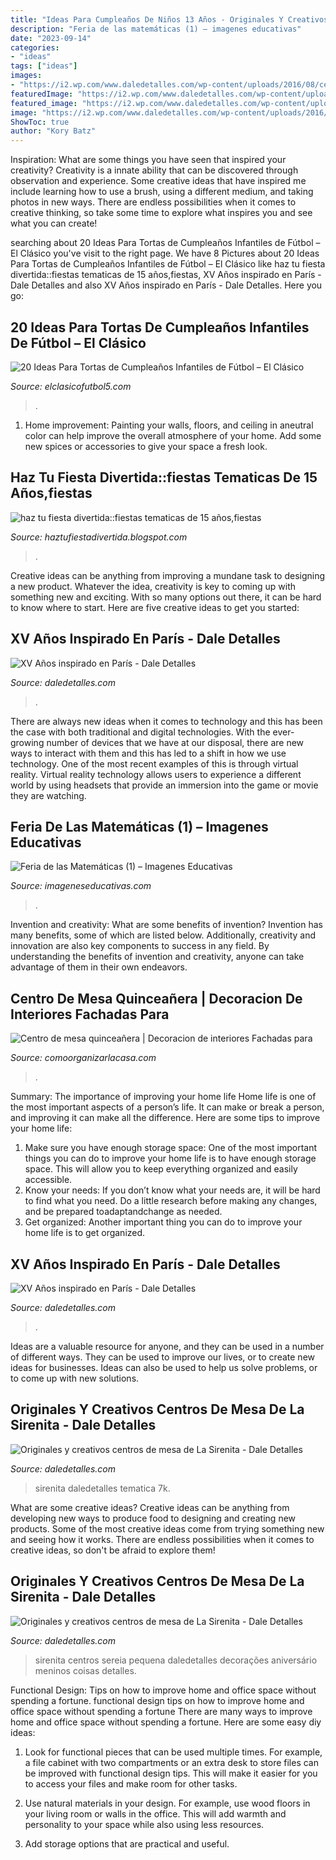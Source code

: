 ```yaml
---
title: "Ideas Para Cumpleaños De Niños 13 Años - Originales Y Creativos Centros De Mesa De La Sirenita"
description: "Feria de las matemáticas (1) – imagenes educativas"
date: "2023-09-14"
categories:
- "ideas"
tags: ["ideas"]
images:
- "https://i2.wp.com/www.daledetalles.com/wp-content/uploads/2016/08/centro-de-mesa-sirenita10.jpg?resize=501%2C891"
featuredImage: "https://i2.wp.com/www.daledetalles.com/wp-content/uploads/2016/01/paris27.jpg"
featured_image: "https://i2.wp.com/www.daledetalles.com/wp-content/uploads/2016/08/centro-de-mesa-sirenita10.jpg?resize=501%2C891"
image: "https://i2.wp.com/www.daledetalles.com/wp-content/uploads/2016/01/paris27.jpg"
ShowToc: true
author: "Kory Batz"
---
```



Inspiration: What are some things you have seen that inspired your creativity?
Creativity is a innate ability that can be discovered through observation and experience. Some creative ideas that have inspired me include learning how to use a brush, using a different medium, and taking photos in new ways. There are endless possibilities when it comes to creative thinking, so take some time to explore what inspires you and see what you can create!

	

		
searching about 20 Ideas Para Tortas de Cumpleaños Infantiles de Fútbol – El Clásico you've visit to the right page. We have 8 Pictures about 20 Ideas Para Tortas de Cumpleaños Infantiles de Fútbol – El Clásico like haz tu fiesta divertida::fiestas tematicas de 15 años,fiestas, XV Años inspirado en París - Dale Detalles and also XV Años inspirado en París - Dale Detalles. Here you go:
		
    
## 20 Ideas Para Tortas De Cumpleaños Infantiles De Fútbol – El Clásico

<img loading=lazy src="http://www.elclasicofutbol5.com/wp-content/uploads/2015/04/tortas-futbol-1.jpg" onerror="this.onerror=null;this.src='https://tse1.mm.bing.net/th?id=OIP.9qLl6DhYeemcYvghJAw01QHaLG&amp;pid=15.1';" alt="20 Ideas Para Tortas de Cumpleaños Infantiles de Fútbol – El Clásico">

_Source: elclasicofutbol5.com_

>. 

	

1. Home improvement: Painting your walls, floors, and ceiling in aneutral color can help improve the overall atmosphere of your home. Add some new spices or accessories to give your space a fresh look. 

    
## Haz Tu Fiesta Divertida::fiestas Tematicas De 15 Años,fiestas

<img loading=lazy src="http://2.bp.blogspot.com/-CW3hlMg1TfE/Ukc8VYCkJtI/AAAAAAAAAJw/L6LElIHITj4/s1600/cumpleanos-spiderman-mesa.jpg" onerror="this.onerror=null;this.src='https://tse3.mm.bing.net/th?id=OIP.8U91vbz1GrJJjxXD2a9mmQHaGD&amp;pid=15.1';" alt="haz tu fiesta divertida::fiestas tematicas de 15 años,fiestas">

_Source: haztufiestadivertida.blogspot.com_

>. 

	

Creative ideas can be anything from improving a mundane task to designing a new product. Whatever the idea, creativity is key to coming up with something new and exciting. With so many options out there, it can be hard to know where to start. Here are five creative ideas to get you started:

    
## XV Años Inspirado En París - Dale Detalles

<img loading=lazy src="https://i2.wp.com/www.daledetalles.com/wp-content/uploads/2016/01/paris27.jpg" onerror="this.onerror=null;this.src='https://tse2.mm.bing.net/th?id=OIP.BhQqG3DBe3tF5026kr6tawHaJ4&amp;pid=15.1';" alt="XV Años inspirado en París - Dale Detalles">

_Source: daledetalles.com_

>. 

	

There are always new ideas when it comes to technology and this has been the case with both traditional and digital technologies. With the ever-growing number of devices that we have at our disposal, there are new ways to interact with them and this has led to a shift in how we use technology. One of the most recent examples of this is through virtual reality. Virtual reality technology allows users to experience a different world by using headsets that provide an immersion into the game or movie they are watching.

    
## Feria De Las Matemáticas (1) – Imagenes Educativas

<img loading=lazy src="https://www.imageneseducativas.com/wp-content/uploads/2015/12/Feria-de-las-Matemáticas-1.jpg" onerror="this.onerror=null;this.src='https://tse4.mm.bing.net/th?id=OIP.l1bnd3JGVWSAeMTx21JkPwHaFj&amp;pid=15.1';" alt="Feria de las Matemáticas (1) – Imagenes Educativas">

_Source: imageneseducativas.com_

>. 

	

Invention and creativity: What are some benefits of invention?
Invention has many benefits, some of which are listed below. Additionally, creativity and innovation are also key components to success in any field. By understanding the benefits of invention and creativity, anyone can take advantage of them in their own endeavors.

    
## Centro De Mesa Quinceañera | Decoracion De Interiores Fachadas Para

<img loading=lazy src="http://comoorganizarlacasa.com/wp-content/uploads/2015/06/centro-de-mesa-quinceanera-2.jpg" onerror="this.onerror=null;this.src='https://tse3.mm.bing.net/th?id=OIP.dr5dfZYHcqGVMi2W-IGk8gHaK4&amp;pid=15.1';" alt="Centro de mesa quinceañera | Decoracion de interiores Fachadas para">

_Source: comoorganizarlacasa.com_

>. 

	

Summary: The importance of improving your home life
Home life is one of the most important aspects of a person’s life. It can make or break a person, and improving it can make all the difference. Here are some tips to improve your home life: 
1. Make sure you have enough storage space: One of the most important things you can do to improve your home life is to have enough storage space. This will allow you to keep everything organized and easily accessible. 
2. Know your needs: If you don’t know what your needs are, it will be hard to find what you need. Do a little research before making any changes, and be prepared toadaptandchange as needed. 
3. Get organized: Another important thing you can do to improve your home life is to get organized.

    
## XV Años Inspirado En París - Dale Detalles

<img loading=lazy src="https://i1.wp.com/www.daledetalles.com/wp-content/uploads/2016/01/paris12.jpg" onerror="this.onerror=null;this.src='https://tse3.mm.bing.net/th?id=OIP.vggX8i2zqd5gP2DOmiwsPgHaJ4&amp;pid=15.1';" alt="XV Años inspirado en París - Dale Detalles">

_Source: daledetalles.com_

>. 

	

Ideas are a valuable resource for anyone, and they can be used in a number of different ways. They can be used to improve our lives, or to create new ideas for businesses. Ideas can also be used to help us solve problems, or to come up with new solutions.

    
## Originales Y Creativos Centros De Mesa De La Sirenita - Dale Detalles

<img loading=lazy src="https://i2.wp.com/www.daledetalles.com/wp-content/uploads/2016/08/centro-de-mesa-sirenita10.jpg?resize=501%2C891" onerror="this.onerror=null;this.src='https://tse4.mm.bing.net/th?id=OIP.wuIdaNDCV6_WaUBKoP3ZtgHaNK&amp;pid=15.1';" alt="Originales y creativos centros de mesa de La Sirenita - Dale Detalles">

_Source: daledetalles.com_

>sirenita daledetalles tematica 7k. 

	

What are some creative ideas?
Creative ideas can be anything from developing new ways to produce food to designing and creating new products. Some of the most creative ideas come from trying something new and seeing how it works. There are endless possibilities when it comes to creative ideas, so don't be afraid to explore them!

    
## Originales Y Creativos Centros De Mesa De La Sirenita - Dale Detalles

<img loading=lazy src="https://i0.wp.com/www.daledetalles.com/wp-content/uploads/2016/08/centro-de-mesa-sirenita19.jpg" onerror="this.onerror=null;this.src='https://tse3.mm.bing.net/th?id=OIP.VarjmF5VUNn0IrszwIHelgHaLH&amp;pid=15.1';" alt="Originales y creativos centros de mesa de La Sirenita - Dale Detalles">

_Source: daledetalles.com_

>sirenita centros sereia pequena daledetalles decorações aniversário meninos coisas detalles. 

	

Functional Design: Tips on how to improve home and office space without spending a fortune.
functional design tips on how to improve home and office space without spending a fortune
There are many ways to improve home and office space without spending a fortune. Here are some easy diy ideas:

1. Look for functional pieces that can be used multiple times. For example, a file cabinet with two compartments or an extra desk to store files can be improved with functional design tips. This will make it easier for you to access your files and make room for other tasks.

2. Use natural materials in your design. For example, use wood floors in your living room or walls in the office. This will add warmth and personality to your space while also using less resources.

3. Add storage options that are practical and useful.


